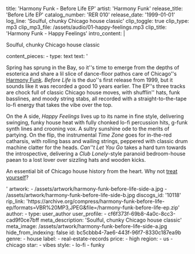 title: 'Harmony Funk - Before Life EP'
artist: 'Harmony Funk'
release_title: 'Before Life EP'
catalog_number: 'RER 010'
release_date: '1999-01-01'
log_line: 'Soulful, chunky Chicago house classic'
clip_toggle: true
clip_type: mp3
clip_mp3_file: /assets/audio/01-happy-feelings.mp3
clip_title: 'Harmony Funk - Happy Feelings'
intro_content: |
  <p>Soulful, chunky Chicago house classic
  </p>
content_pieces:
  -
    type: text
    text: '<p>Spring has sprung in the Bay, so it''s time to emerge from the depths of esoterica and share a lil slice of dance-floor pathos care of Chicago''s <a href="https://www.discogs.com/artist/9804-Harmony-Funk" target="_blank">Harmony Funk</a>. <i>Before Life </i>is the duo''s first release from 1999, but it sounds like it was recorded a good 10 years earlier. The EP''s three tracks are chock full of classic Chicago house moves, with shufflin'' hats, funk basslines, and moody string stabs, all recorded with a straight-to-the-tape lo-fi energy that takes the vibe over the top.&nbsp;</p><p>On the A side, <i>Happy Feelings </i>lives up to its name in fine style, delivering swinging, funky house heat with fully chonked lo-fi percussion hits, g-funk synth lines and crooning vox. A sultry sunshine ode to the merits of partying. On the flip, the instrumental <i>Time Zone</i> goes for in-the-red catharsis, with rolling bass and wailing strings, peppered with classic drum machine clatter for the heads. <i>Can''t Let You Go</i> takes a hard turn towards the introspective, delivering a <i>Club Lonely</i>-style paranoid bedroom-house paean to a lost lover over sizzling hats and wooden kicks.</p><p>An essential bit of Chicago house history from the heart. Why not <a href="https://archive.org/compress/harmony-funk-before-life-ep/formats=VBR%20MP3,JPEG&amp;file=/harmony-funk-before-life-ep.zip" target="_blank">treat yourself</a>?</p>'
artwork:
  - /assets/artwork/harmony-funk-before-life-side-a.jpg
  - /assets/artwork/harmony-funk-before-life-side-b.jpg
discogs_id: '10118'
rip_link: 'https://archive.org/compress/harmony-funk-before-life-ep/formats=VBR%20MP3,JPEG&file=/harmony-funk-before-life-ep.zip'
author:
  -
    type: user_author
    user_profile:
      - cf6f373f-69b8-4a0c-8cc3-cad9f0ce7bff
meta_description: 'Soulful, chunky Chicago house classic'
meta_image: /assets/artwork/harmony-funk-before-life-side-a.jpg
hide_from_indexing: false
id: bc5cbbb4-7ae6-443f-96f7-8330c187ea9b
genre:
  - house
label:
  - real-estate-records
price:
  - high
region:
  - us
  - chicago
star:
  - vibes
style:
  - lo-fi
  - funky
